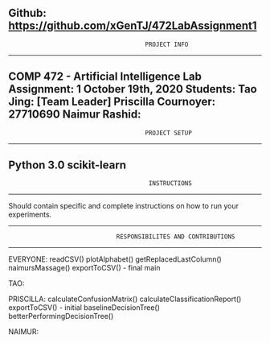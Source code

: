 Github: https://github.com/xGenTJ/472LabAssignment1
-----------------------------------------------------------------------------------------------------------------
                                          PROJECT INFO
-----------------------------------------------------------------------------------------------------------------
COMP 472 -  Artificial Intelligence
Lab Assignment: 1
October 19th, 2020
Students:  Tao Jing:							[Team Leader]
           Priscilla Cournoyer: 27710690
		       Naimur Rashid: 
-----------------------------------------------------------------------------------------------------------------
                                          PROJECT SETUP
-----------------------------------------------------------------------------------------------------------------
Python 3.0
scikit-learn
-----------------------------------------------------------------------------------------------------------------
                                           INSTRUCTIONS
---------------------------------------------------------------------------------------------------------------  
Should contain specific and complete instructions on how to run your experiments.





-----------------------------------------------------------------------------------------------------------------
                                  RESPONSIBILITES AND CONTRIBUTIONS
---------------------------------------------------------------------------------------------------------------  
EVERYONE: 
	readCSV()
	plotAlphabet()
	getReplacedLastColumn()
	naimursMassage()
	exportToCSV()		- final
	main
	
TAO:





PRISCILLA:
	calculateConfusionMatrix()
	calculateClassificationReport()
	exportToCSV()  - initial
	baselineDecisionTree()
	betterPerformingDecisionTree()

NAIMUR: